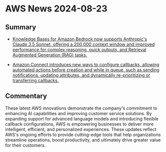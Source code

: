 # AWS News 2024-08-23

## Summary

- [Knowledge Bases for Amazon Bedrock now supports Anthropic's Claude 3.5 Sonnet, offering a 200,000 context window and improved performance for complex reasoning, quick outputs, and Retrieval Augmented Generation (RAG) tasks.](https://aws.amazon.com/about-aws/whats-new/2024/08/knowledge-bases-amazon-bedrock-anthropics-claude-3-5-sonnet/)

- [Amazon Connect introduces new ways to configure callbacks, allowing automated actions before creation and while in queue, such as sending notifications, updating attributes, and dynamically re-prioritizing or transferring callbacks.](https://aws.amazon.com/about-aws/whats-new/2024/08/amazon-connect-configure-callbacks)

## Commentary

These latest AWS innovations demonstrate the company's commitment to enhancing AI capabilities and improving customer service solutions. By expanding support for advanced language models and introducing flexible callback configurations, AWS is empowering businesses to deliver more intelligent, efficient, and personalized experiences. These updates reflect AWS's ongoing efforts to provide cutting-edge tools that help organizations streamline operations, boost productivity, and ultimately drive greater value for their customers.